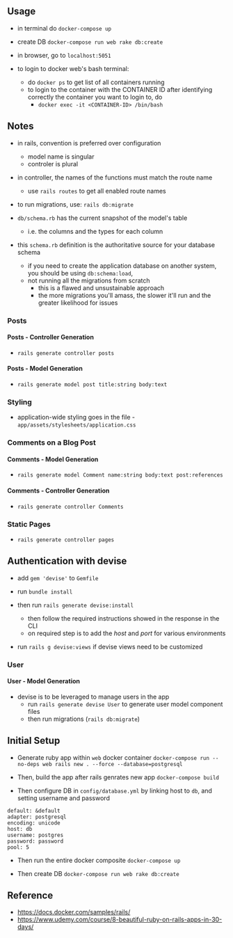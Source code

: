 ## Usage

- in terminal do `docker-compose up`

- create DB
  `docker-compose run web rake db:create`

- in browser, go to `localhost:5051`

- to login to docker web's bash terminal:

  - do `docker ps` to get list of all containers running
  - to login to the container with the CONTAINER ID after identifying correctly the container you want to login to, do
    - `docker exec -it <CONTAINER-ID> /bin/bash`

## Notes

- in rails, convention is preferred over configuration

  - model name is singular
  - controler is plural

- in controller, the names of the functions must match the route name

  - use `rails routes` to get all enabled route names

- to run migrations, use: `rails db:migrate`
- `db/schema.rb` has the current snapshot of the model's table

  - i.e. the columns and the types for each column

- this `schema.rb` definition is the authoritative source for your database schema
  - if you need to create the application database on another
    system, you should be using `db:schema:load`,
  - not running all the migrations from scratch
    - this is a flawed and unsustainable approach
    - the more migrations you'll amass, the slower it'll run and the greater likelihood for issues

### Posts

#### Posts - Controller Generation

- `rails generate controller posts`

#### Posts - Model Generation

- `rails generate model post title:string body:text`

### Styling

- application-wide styling goes in the file - `app/assets/stylesheets/application.css`

### Comments on a Blog Post

#### Comments - Model Generation

- `rails generate model Comment name:string body:text post:references`

#### Comments - Controller Generation

- `rails generate controller Comments`

### Static Pages

- `rails generate controller pages`

## Authentication with devise

- add `gem 'devise'` to `Gemfile`
- run `bundle install`
- then run `rails generate devise:install`

  - then follow the required instructions showed in the response in the CLI
  - on required step is to add the _host_ and _port_ for various environments

- run `rails g devise:views` if devise views need to be customized

### User

#### User - Model Generation

- devise is to be leveraged to manage users in the app
  - run `rails generate devise User` to generate user model component files
  - then run migrations (`rails db:migrate`)

## Initial Setup

- Generate ruby app within `web` docker container
  `docker-compose run --no-deps web rails new . --force --database=postgresql`

- Then, build the app after rails genrates new app
  `docker-compose build`

- Then configure DB in `config/database.yml` by linking host to `db`, and setting username and password

```
default: &default
adapter: postgresql
encoding: unicode
host: db
username: postgres
password: password
pool: 5
```

- Then run the entire docker composite
  `docker-compose up`

- Then create DB
  `docker-compose run web rake db:create`

## Reference

- https://docs.docker.com/samples/rails/
- https://www.udemy.com/course/8-beautiful-ruby-on-rails-apps-in-30-days/
